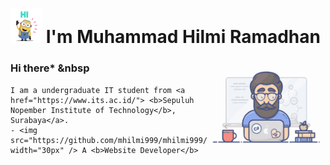 # <img src="https://github.com/mhilmi999/mhilmi999/blob/main/Hi_minions.gif" width="50px"> I'm Muhammad Hilmi Ramadhan 

<img align="right" alt="Programmer Gif" src="https://github.com/mhilmi999/mhilmi999/blob/main/programming.gif" width="190" />

### **Hi there*** &nbsp

<p>
  
    I am a undergraduate IT student from <a href="https://www.its.ac.id/"> <b>Sepuluh Nopember Institute of Technology</b>, Surabaya</a>.  
    - <img src="https://github.com/mhilmi999/mhilmi999/blob/main/webDev.gif" width="30px" /> A <b>Website Developer</b>  
    
    
</p>


<!--
**mhilmi999/mhilmi999** is a ✨ _special_ ✨ repository because its `README.md` (this file) appears on your GitHub profile.

Here are some ideas to get you started:

- 🔭 I’m currently working on ...
- 🌱 I’m currently learning ...
- 👯 I’m looking to collaborate on ...
- 🤔 I’m looking for help with ...
- 💬 Ask me about ...
- 📫 How to reach me: ...
- 😄 Pronouns: ...
- ⚡ Fun fact: ...
-->
